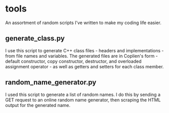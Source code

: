 # tools

An assortment of random scripts I've written to make my coding life easier.

## generate_class.py

I use this script to generate C++ class files - headers and implementations - from file names and variables.
The generated files are in Coplien's form - default constructor, copy constructor, destructor, and overloaded
assignment operator - as well as getters and setters for each class member.

## random_name_generator.py

I used this script to generate a list of random names. I do this by sending a GET request to an online random name generator, 
then scraping the HTML output for the generated name.
